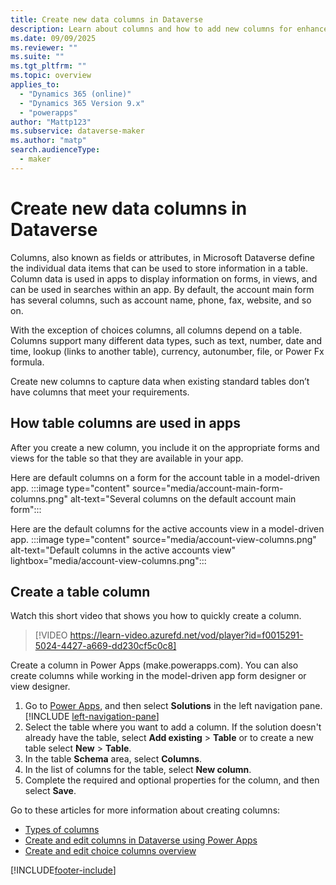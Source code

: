 ```yaml
---
title: Create new data columns in Dataverse
description: Learn about columns and how to add new columns for enhanced data capture in your apps.
ms.date: 09/09/2025
ms.reviewer: ""
ms.suite: ""
ms.tgt_pltfrm: ""
ms.topic: overview
applies_to: 
  - "Dynamics 365 (online)"
  - "Dynamics 365 Version 9.x"
  - "powerapps"
author: "Mattp123"
ms.subservice: dataverse-maker
ms.author: "matp"
search.audienceType: 
  - maker
---
```

# Create new data columns in Dataverse

Columns, also known as fields or attributes, in Microsoft Dataverse define the individual data items that can be used to store information in a table. Column data is used in apps to display information on forms, in views, and can be used in searches within an app. By default, the account main form has several columns,  such as account name, phone, fax, website, and so on.

With the exception of choices columns, all columns depend on a table. Columns support many different data types, such as text, number, date and time, lookup (links to another table), currency, autonumber, file, or Power Fx formula.

Create new columns to capture data when existing standard tables don’t have columns that meet your requirements.

## How table columns are used in apps

After you create a new column, you include it on the appropriate forms and views for the table so that they are available in your app.

Here are default columns on a form for the account table in a model-driven app.
:::image type="content" source="media/account-main-form-columns.png" alt-text="Several columns on the default account main form":::

Here are the default columns for the active accounts view in a model-driven app.
:::image type="content" source="media/account-view-columns.png" alt-text="Default columns in the active accounts view" lightbox="media/account-view-columns.png":::

## Create a table column

Watch this short video that shows you how to quickly create a column.
> [!VIDEO https://learn-video.azurefd.net/vod/player?id=f0015291-5024-4427-a669-dd230cf5c0c8]

Create a column in Power Apps (make.powerapps.com). You can also create columns while working in the model-driven app form designer or view designer.

1. Go to [Power Apps](https://make.powerapps.com/?utm_source=padocs&utm_medium=linkinadoc&utm_campaign=referralsfromdoc), and then select **Solutions** in the left navigation pane. [!INCLUDE [left-navigation-pane](../../includes/left-navigation-pane.md)]
1. Select the table where you want to add a column. If the solution doesn't already have the table, select **Add existing** > **Table** or to create a new table select **New** > **Table**.
1. In the table **Schema** area, select **Columns**.
1. In the list of columns for the table, select **New column**.
1. Complete the required and optional properties for the column, and then select **Save**.

Go to these articles for more information about creating columns:

- [Types of columns](types-of-fields.md)
- [Create and edit columns in Dataverse using Power Apps](create-edit-field-portal.md)
- [Create and edit choice columns overview](create-edit-global-option-sets.md)

[!INCLUDE[footer-include](../../includes/footer-banner.md)]
